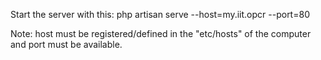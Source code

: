Start the server with this:
php artisan serve --host=my.iit.opcr --port=80

Note: host must be registered/defined in the "etc/hosts" of the computer and port must be available.